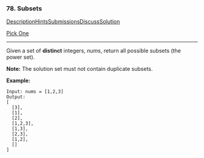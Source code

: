 ### 78. Subsets

[Description](https://leetcode.com/problems/subsets/description/)[Hints](https://leetcode.com/problems/subsets/hints/)[Submissions](https://leetcode.com/problems/subsets/submissions/)[Discuss](https://leetcode.com/problems/subsets/discuss/)[Solution](https://leetcode.com/problems/subsets/solution/)

[Pick One](https://leetcode.com/problems/random-one-question/)

------

Given a set of **distinct** integers, *nums*, return all possible subsets (the power set).

**Note:** The solution set must not contain duplicate subsets.

**Example:**

```
Input: nums = [1,2,3]
Output:
[
  [3],
  [1],
  [2],
  [1,2,3],
  [1,3],
  [2,3],
  [1,2],
  []
]
```